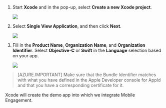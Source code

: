 1. Start **Xcode** and in the pop-up, select **Create a new Xcode project**.

    ![](./media/mobile-engagement-create-new-ios-app/xcode-new-project.png)

2. Select **Single View Application**, and then click **Next**.

    ![](./media/mobile-engagement-create-new-ios-app/xcode-simple-view.png)

3. Fill in the **Product Name**, **Organization Name**, and **Organization Identifier**. Select **Objective-C** or **Swift** in the **Language** selection based on your app.

    ![](./media/mobile-engagement-create-new-ios-app/xcode-project-props.png)

> [AZURE.IMPORTANT] Make sure that the Bundle Identifier matches with what you have defined in the Apple Developer console for AppId and that you have a corresponding certificate for it. 

Xcode will create the demo app into which we integrate Mobile Engagement.



